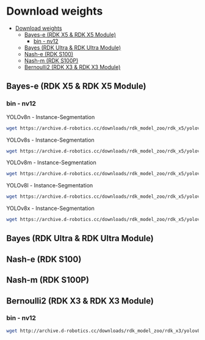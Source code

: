 # Download weights

- [Download weights](#download-weights)
  - [Bayes-e (RDK X5 \& RDK X5 Module)](#bayes-e-rdk-x5--rdk-x5-module)
    - [bin - nv12](#bin---nv12)
  - [Bayes (RDK Ultra \& RDK Ultra Module)](#bayes-rdk-ultra--rdk-ultra-module)
  - [Nash-e (RDK S100)](#nash-e-rdk-s100)
  - [Nash-m (RDK S100P)](#nash-m-rdk-s100p)
  - [Bernoulli2 (RDK X3 \& RDK X3 Module)](#bernoulli2-rdk-x3--rdk-x3-module)



## Bayes-e (RDK X5 & RDK X5 Module)
### bin - nv12
YOLOv8n - Instance-Segmentation
```bash
wget https://archive.d-robotics.cc/downloads/rdk_model_zoo/rdk_x5/yolov8n_instance_seg_bayese_640x640_nv12_modified.bin
```
YOLOv8s - Instance-Segmentation
```bash
wget https://archive.d-robotics.cc/downloads/rdk_model_zoo/rdk_x5/yolov8s_instance_seg_bayese_640x640_nv12_modified.bin
```
YOLOv8m - Instance-Segmentation
```bash
wget https://archive.d-robotics.cc/downloads/rdk_model_zoo/rdk_x5/yolov8m_instance_seg_bayese_640x640_nv12_modified.bin
```
YOLOv8l - Instance-Segmentation
```bash
wget https://archive.d-robotics.cc/downloads/rdk_model_zoo/rdk_x5/yolov8l_instance_seg_bayese_640x640_nv12_modified.bin
```
YOLOv8x - Instance-Segmentation
```bash
wget https://archive.d-robotics.cc/downloads/rdk_model_zoo/rdk_x5/yolov8x_instance_seg_bayese_640x640_nv12_modified.bin
```

## Bayes (RDK Ultra & RDK Ultra Module)


## Nash-e (RDK S100)


## Nash-m (RDK S100P)


## Bernoulli2 (RDK X3 & RDK X3 Module)

### bin - nv12
```bash
wget http://archive.d-robotics.cc/downloads/rdk_model_zoo/rdk_x3/yolov8n_instance_seg_bernoulli2_640x640_nv12_modified.bin
```